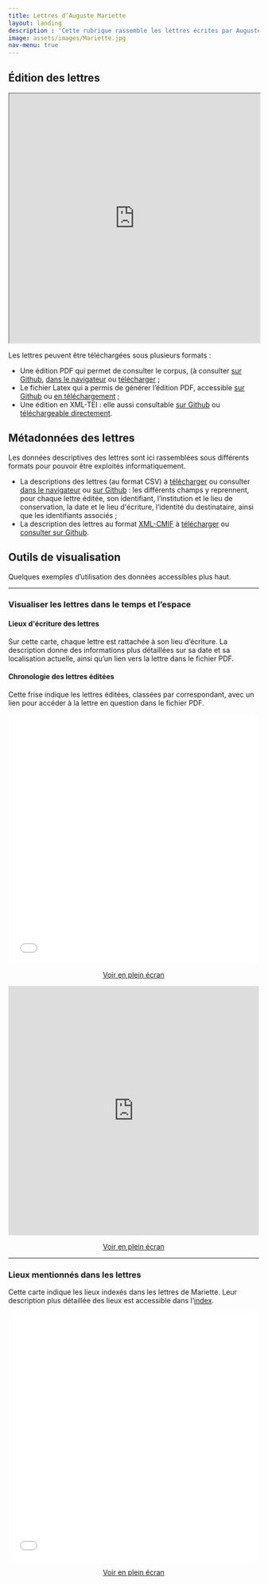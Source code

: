 ```yaml
---
title: Lettres d’Auguste Mariette
layout: landing
description : 'Cette rubrique rassemble les lettres écrites par Auguste Mariette, consultables et téléchargeables aux formats PDF et XML. Elle donne également accès aux métadonnées de ces documents et à des outils de visualisation autour de ce corpus.'
image: assets/images/Mariette.jpg
nav-menu: true
---
```

<!-- Main -->
<div id="main" class="alt">

<!-- One -->
<section id="one">
	<div class="inner">

<!-- Content -->
<h2>Édition des lettres</h2>

<iframe src="https://ThLebee.github.io/CoEg_test_forty/doc/CoEg_Mariette.pdf" width="100%" height="500px"></iframe>

<p>Les lettres peuvent être téléchargées sous plusieurs formats&nbsp;:
<ul>
	<li>Une édition PDF qui permet de consulter le corpus, (à consulter <a href="https://github.com/ThLebee/CoEg_test_forty/blob/gh-pages/doc/CoEg_Mariette.pdf">sur Github</a>, <a href="https://raw.githubusercontent.com/ThLebee/CoEg_test_forty/gh-pages/doc/CoEg_Mariette.pdf">dans le navigateur</a> ou <a href="{{site.baseurl}}/doc/CoEg_Mariette.pdf" download>télécharger</a>&nbsp;;</li>
	<li>Le fichier Latex qui a permis de générer l’édition PDF, accessible <a href="https://github.com/ThLebee/CoEg_test_forty/blob/gh-pages/doc/CoEg_Mariette.tex">sur Github</a> ou <a href="{{site.baseurl}}/doc/CoEg_Mariette.tex" download>en téléchargement</a>&nbsp;;</li>
	<li>Une édition en XML-TEI&nbsp;: elle aussi consultable <a href="https://github.com/ThLebee/CoEg_test_forty/blob/gh-pages/doc/CoEg_Mariette.xml">sur Github</a> ou <a href="https://raw.githubusercontent.com/ThLebee/CoEg_test_forty/gh-pages/doc/CoEg_Mariette.xml" download>téléchargeable directement</a>.</li></ul></p>

<section>
	<h2>Métadonnées des lettres</h2>
	<p>Les données descriptives des lettres sont ici rassemblées sous différents formats pour pouvoir être exploités informatiquement.
	<ul>
		<li>La descriptions des lettres  (au format CSV) à <a href="https://raw.githubusercontent.com/ThLebee/CoEg_test_forty/gh-pages/doc/CoEg_Mariette_letters.tsv download">télécharger</a> ou consulter <a href="https://raw.githubusercontent.com/ThLebee/CoEg_test_forty/gh-pages/doc/CoEg_Mariette_letters.tsv">dans le navigateur</a> ou <a href="https://github.com/ThLebee/CoEg_test_forty/blob/gh-pages/doc/CoEg_Mariette_letters.tsv">sur Github</a>&nbsp;: les différents champs y reprennent, pour chaque lettre éditée, son identifiant, l’institution et le lieu de conservation, la date et le lieu d'écriture, l’identité du destinataire, ainsi que les identifiants associés&nbsp;;</li>
		<li>La description des lettres au format <a href="https://correspsearch.net/index.xql?id=participate_cmi-format">XML-CMIF</a> à <a href="{{site.baseurl}}/doc/CoEg_Mariette_CMIF.xml" download>télécharger</a> ou <a href="https://github.com/ThLebee/CoEg/blob/gh-pages/doc/CoEg_Mariette_CMIF.xml">consulter sur Github</a>.</li></ul></p>

</section>
<section>
	<h2>Outils de visualisation</h2>
	<p>Quelques exemples d’utilisation des données accessibles plus haut.</p>
	<div>
		<hr>
		<h3>Visualiser les lettres dans le temps et l’espace</h3>
		<div class="row">
			<div class="6u 12u$(small)">
				<h4>Lieux d'écriture des lettres</h4>
					<p>Sur cette carte, chaque lettre est rattachée à son lieu d’écriture. La description donne des informations plus détaillées sur sa date et sa localisation actuelle, ainsi qu’un lien vers la lettre dans le fichier PDF.</p>
			</div>
			<div class="6u$ 12u$(small)">
				<h4>Chronologie des lettres éditées</h4>
				<p>Cette frise indique les lettres éditées, classées par correspondant, avec un lien pour accéder à la lettre en question dans le fichier PDF.</p></div>
		</div>
		<div class="row">
			<div class="6u 12u$(small)">
				<iframe width="100%" height="500px" frameborder="0" allowfullscreen src="//umap.openstreetmap.fr/fr/map/correspondances-egyptologiques-lieux-decriture_461359?scaleControl=false&miniMap=false&scrollWheelZoom=true&zoomControl=null&allowEdit=false&moreControl=true&searchControl=null&tilelayersControl=null&embedControl=null&datalayersControl=true&onLoadPanel=undefined&captionBar=false#5/37.996/25.884"></iframe>
				<center><p><a href="//umap.openstreetmap.fr/fr/map/correspondances-egyptologiques-lieux-decriture_461359" class="button small">Voir en plein écran</a></p></center>
			</div>
			<div class="6u$ 12u$(small)">
				<iframe width="100%" height="500px" src='https://cdn.knightlab.com/libs/timeline3/latest/embed/index.html?source=1dSLs2GhF5R_Ly6vMcmb1ixwKNxUXUVIr1il8k6omaM8&font=Default&lang=fr&initial_zoom=1&height=500' webkitallowfullscreen mozallowfullscreen allowfullscreen frameborder='0'></iframe>
				<center><p><a href="https://cdn.knightlab.com/libs/timeline3/latest/embed/index.html?source=1dSLs2GhF5R_Ly6vMcmb1ixwKNxUXUVIr1il8k6omaM8&font=Default&lang=fr&initial_zoom=2&height=650" class="button small">Voir en plein écran</a></p></center>
			</div>
		</div>
	</div>
		<hr>
	<h3>Lieux mentionnés dans les lettres</h3>
<p>Cette carte indique les lieux indexés dans les lettres de Mariette. Leur description plus détaillée des lieux est accessible dans l’<a href="{{site.baseurl}}/webpages/data">index</a>.</p>
			<iframe width="100%" height="500px" frameborder="0" allowfullscreen src="//umap.openstreetmap.fr/fr/map/correspondances-egyptologiques-lieux_461360?scaleControl=false&miniMap=false&scrollWheelZoom=true&zoomControl=true&allowEdit=false&moreControl=true&searchControl=null&tilelayersControl=null&embedControl=null&datalayersControl=true&onLoadPanel=undefined&captionBar=false#5/37.996/25.884"></iframe>
			<center><p><a href="//umap.openstreetmap.fr/fr/map/correspondances-egyptologiques-lieux_461360" class="button small">Voir en plein écran</a></p></center>
</section>
